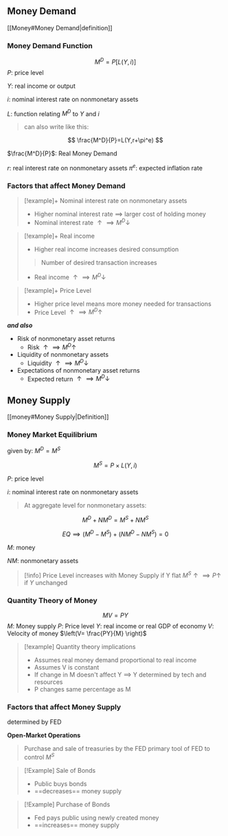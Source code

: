 ## Money Demand
[[Money#Money Demand|definition]]
### Money Demand Function
$$
M^{D}= P[L(Y,i)]
$$
$P:$ price level

$Y:$ real income or output

$i:$ nominal interest rate on nonmonetary assets

$L:$ function relating $M^D$ to $Y$ and $i$

>can also write like this:

$$
\frac{M^D}{P}=L(Y,r+\pi^e)
$$

$\frac{M^D}{P}$: Real Money Demand

$r:$ real interest rate on nonmonetary assets
$\pi^e:$ expected inflation rate

### Factors that affect Money Demand

>[!example]+ Nominal interest rate on nonmonetary assets
>- Higher nominal interest rate $\implies$ larger cost of holding money
>- Nominal interest rate $\uparrow \implies M^D\downarrow$

> [!example]+ Real income
>-  Higher real income increases desired consumption
> >Number of desired transaction increases
> 
> - Real income $\uparrow \implies M^D \downarrow$

>[!example]+ Price Level
>- Higher price level means more money needed for transactions
>- Price Level $\uparrow \implies M^{D}\uparrow$

***and also***

- Risk of nonmonetary asset returns
	- Risk $\uparrow \implies M^D \uparrow$
- Liquidity of nonmonetary assets
	- Liquidity $\uparrow \implies M^D \downarrow$
- Expectations of nonmonetary asset returns
	- Expected return $\uparrow \implies M^D \downarrow$


## Money Supply
 [[money#Money Supply|Definition]]

### Money Market Equilibrium

given by: $M^D = M^S$

$$
M^{S}= P \times L(Y,i)
$$

$P:$ price level

$i:$ nominal interest rate on nonmonetary assets

>At aggregate level for nonmonetary assets:

$$
M^{D}+NM^{D}= M^S + NM^S
$$

$$
EQ\implies(M^{D}- M^S) + (NM^{D}- NM^{S})= 0
$$

$M:$ money

$NM:$ nonmonetary assets

> [!info] Price Level increases with Money Supply if Y flat
> $M^S \uparrow \implies P \uparrow$ if $Y$ unchanged

### Quantity Theory of Money
$$
MV = PY
$$
$M:$ Money supply
$P:$ Price level
$Y:$ real income or real GDP of economy
$V:$ Velocity of money $\left(V= \frac{PY}{M} \right)$

>[!example] Quantity theory implications
> - Assumes real money demand proportional to real income
> - Assumes V is constant
> - If change in M doesn't affect Y $\implies$ Y determined by tech and resources
> - P changes same percentage as M
### Factors that affect Money Supply
determined by FED

**Open-Market Operations**
> Purchase and sale of treasuries by the FED
> primary tool of FED to control $M^S$

> [!Example] Sale of Bonds
> - Public buys bonds
> - ==decreases== money supply

> [!Example] Purchase of Bonds
> - Fed pays public using newly created money
> - ==increases== money supply






